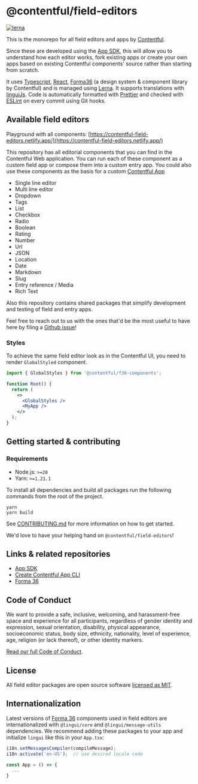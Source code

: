# @contentful/field-editors

[![lerna](https://img.shields.io/badge/maintained%20with-lerna-cc00ff.svg)](https://lernajs.io/)

This is the monorepo for all field editors and apps by [Contentful][contentful].

Since these are developed using the [App SDK][app-sdk], this will allow you to understand how each editor works, fork existing apps or create your own apps based on existing Contentful components' source rather than starting from scratch.

It uses [Typescript][typescript], [React][react], [Forma36][forma36] (a design system & component library by Contentful) and is managed using [Lerna][lerna]. It supports translations with [linguiJs][lingui]. Code is automatically formatted with [Prettier][prettier] and checked with [ESLint][eslint] on every commit using Git hooks.

## Available field editors

Playground with all components: [https://contentful-field-editors.netlify.app/](https://contentful-field-editors.netlify.app/)

This repository has all editorial components that you can find in the Contentful Web application.
You can run each of these component as a custom field app or compose them into a custom entry app.
You could also use these components as the basis for a custom [Contentful App](https://www.contentful.com/app-framework/)

- Single line editor
- Multi line editor
- Dropdown
- Tags
- List
- Checkbox
- Radio
- Boolean
- Rating
- Number
- Url
- JSON
- Location
- Date
- Markdown
- Slug
- Entry reference / Media
- Rich Text

Also this repository contains shared packages that simplify development and testing of field and entry apps.

Feel free to reach out to us with the ones that'd be the most useful to have
here by filing a [Github issue][github-issues]!

### Styles

To achieve the same field editor look as in the Contentful UI, you need to render `GlobalStyled` component.

```jsx
import { GlobalStyles } from '@contentful/f36-components';

function Root() {
  return (
    <>
      <GlobalStyles />
      <MyApp />
    </>
  );
}
```

## Getting started & contributing

### Requirements

- Node.js: `>=20`
- Yarn: `>=1.21.1`

To install all dependencies and build all packages run the following commands from the root of the project.

```
yarn
yarn build
```

See [CONTRIBUTING.md](CONTRIBUTING.md) for more information on how to get started.

We'd love to have your helping hand on `@contentful/field-editors`!

## Links & related repositories

- [App SDK][app-sdk]
- [Create Contentful App CLI][create-contentful-app]
- [Forma 36][forma36]

## Code of Conduct

We want to provide a safe, inclusive, welcoming, and harassment-free space and experience for all participants, regardless of gender identity and expression, sexual orientation, disability, physical appearance, socioeconomic status, body size, ethnicity, nationality, level of experience, age, religion (or lack thereof), or other identity markers.

[Read our full Code of Conduct](https://github.com/contentful-developer-relations/community-code-of-conduct).

## License

All field editor packages are open source software [licensed as MIT](./LICENSE).

[contentful]: https://www.contentful.com
[app-sdk]: https://github.com/contentful/ui-extensions-sdk
[create-contentful-app]: https://github.com/contentful/create-contentful-app
[github-issues]: https://github.com/contentful/field-editors/issues
[forma36]: https://github.com/contentful/forma-36
[typescript]: https://www.typescriptlang.org/
[react]: https://reactjs.org/
[lerna]: https://github.com/lerna/lerna
[prettier]: https://prettier.io/
[eslint]: https://eslint.org/
[lingui]: https://lingui.dev/

## Internationalization

Latest versions of [Forma 36](https://f36.contentful.com/) components used in field editors are internationalized with `@lingui/core` and `@lingui/message-utils` dependencies. We recommend adding these packages to your app and initialize `lingui` like this in your `App.tsx`:

```javascript
i18n.setMessagesCompiler(compileMessage);
i18n.activate('en-US');  // use desired locale code

const App = () => {
  ...
}
```
